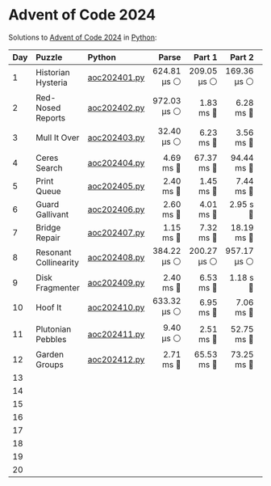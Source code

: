 # Advent of Code 2024

Solutions to [Advent of Code 2024](https://adventofcode.com/2024/) in [Python](https://www.python.org/):


| Day  | Puzzle                | Python                                                |       Parse |      Part 1 |      Part 2 |       Total |
| :--- | :-------------------- | :---------------------------------------------------- | ----------: | ----------: | ----------: | ----------: |
| 1    | Historian Hysteria    | [aoc202401.py](01_historian_hysteria/aoc202401.py)    | 624.81 μs ⚪️ | 209.05 μs ⚪️ | 169.36 μs ⚪️ |   1.00 ms 🔵 |
| 2    | Red-Nosed Reports     | [aoc202402.py](02_red-nosed_reports/aoc202402.py)     | 972.03 μs ⚪️ |   1.83 ms 🔵 |   6.28 ms 🔵 |   9.08 ms 🔵 |
| 3    | Mull It Over          | [aoc202403.py](03_mull_it_over/aoc202403.py)          |  32.40 μs ⚪️ |   6.23 ms 🔵 |   3.56 ms 🔵 |   9.82 ms 🔵 |
| 4    | Ceres Search          | [aoc202404.py](04_ceres_search/aoc202404.py)          |   4.69 ms 🔵 |  67.37 ms 🔵 |  94.44 ms 🔵 | 166.50 ms 🔵 |
| 5    | Print Queue           | [aoc202405.py](05_print_queue/aoc202405.py)           |   2.40 ms 🔵 |   1.45 ms 🔵 |   7.44 ms 🔵 |  11.30 ms 🔵 |
| 6    | Guard Gallivant       | [aoc202406.py](06_guard_gallivant/aoc202406.py)       |   2.60 ms 🔵 |   4.01 ms 🔵 |    2.95 s 🔴 |    2.96 s 🔴 |
| 7    | Bridge Repair         | [aoc202407.py](07_bridge_repair/aoc202407.py)         |   1.15 ms 🔵 |   7.32 ms 🔵 |  18.19 ms 🔵 |  26.66 ms 🔵 |
| 8    | Resonant Collinearity | [aoc202408.py](08_resonant_collinearity/aoc202408.py) | 384.22 μs ⚪️ | 200.27 μs ⚪️ | 957.17 μs ⚪️ |   1.54 ms 🔵 |
| 9    | Disk Fragmenter       | [aoc202409.py](09_disk_fragmenter/aoc202409.py)       |   2.40 ms 🔵 |   6.53 ms 🔵 |    1.18 s 🔴 |    1.19 s 🔴 |
| 10   | Hoof It               | [aoc202410.py](10_hoof_it/aoc202410.py)               | 633.32 μs ⚪️ |   6.95 ms 🔵 |   7.06 ms 🔵 |  14.65 ms 🔵 |
| 11   | Plutonian Pebbles     | [aoc202411.py](11_plutonian_pebbles/aoc202411.py)     |   9.40 μs ⚪️ |   2.51 ms 🔵 |  52.75 ms 🔵 |  55.27 ms 🔵 |
| 12   | Garden Groups         | [aoc202412.py](12_garden_groups/aoc202412.py)         |   2.71 ms 🔵 |  65.53 ms 🔵 |  73.25 ms 🔵 | 141.50 ms 🔵 |
| 13   |                       |                                                       |             |             |             |             |
| 14   |                       |                                                       |             |             |             |             |
| 15   |                       |                                                       |             |             |             |             |
| 16   |                       |                                                       |             |             |             |             |
| 17   |                       |                                                       |             |             |             |             |
| 18   |                       |                                                       |             |             |             |             |
| 19   |                       |                                                       |             |             |             |             |
| 20   |                       |                                                       |             |             |             |             |
